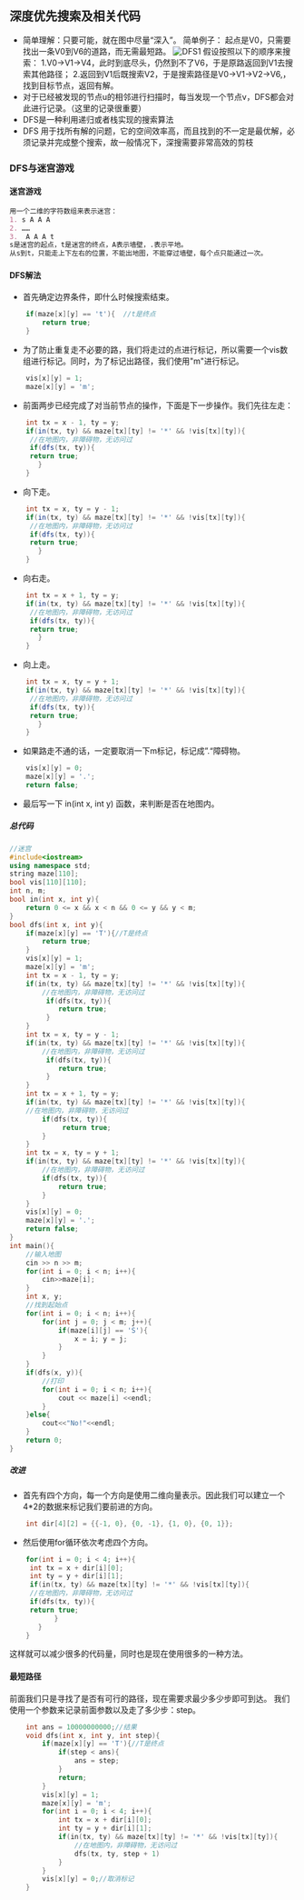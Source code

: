 ## 深度优先搜索及相关代码
* 简单理解：只要可能，就在图中尽量“深入”。
简单例子：
起点是V0，只需要找出一条V0到V6的道路，而无需最短路。
![DFS1](./images/1583640343068.png)
假设按照以下的顺序来搜索：
1.V0->V1->V4，此时到底尽头，仍然到不了V6，于是原路返回到V1去搜索其他路径；
2.返回到V1后既搜索V2，于是搜索路径是V0->V1->V2->V6,，找到目标节点，返回有解。
* 对于已经被发现的节点u的相邻进行扫描时，每当发现一个节点v，DFS都会对此进行记录。（这里的记录很重要）
* DFS是一种利用递归或者栈实现的搜索算法
* DFS 用于找所有解的问题，它的空间效率高，而且找到的不一定是最优解，必须记录并完成整个搜索，故一般情况下，深搜需要非常高效的剪枝
### DFS与迷宫游戏
#### 迷宫游戏
```markdown
用一个二维的字符数组来表示迷宫：
1. s A A A
2. ……
3.  A A A t
s是迷宫的起点，t是迷宫的终点，A表示墙壁，.表示平地。
从s到t，只能走上下左右的位置，不能出地图，不能穿过墙壁，每个点只能通过一次。
```
#### DFS解法
* 首先确定边界条件，即什么时候搜索结束。
```java
    if(maze[x][y] == 't'){  //t是终点 
        return true;
    }
```
* 为了防止重复走不必要的路，我们将走过的点进行标记，所以需要一个vis数组进行标记。同时，为了标记出路径，我们使用"m"进行标记。
```java
    vis[x][y] = 1;
    maze[x][y] = 'm';
```
* 前面两步已经完成了对当前节点的操作，下面是下一步操作。我们先往左走：
```java
	int tx = x - 1, ty = y;
	if(in(tx, ty) && maze[tx][ty] != '*' && !vis[tx][ty]){
	 //在地图内，非障碍物，无访问过
	 if(dfs(tx, ty)){
	 return true;
	   }
	}
```
* 向下走。
```java
	int tx = x, ty = y - 1;
	if(in(tx, ty) && maze[tx][ty] != '*' && !vis[tx][ty]){
	 //在地图内，非障碍物，无访问过
	 if(dfs(tx, ty)){
	 return true;
	   }
	}
```
* 向右走。
```java
	int tx = x + 1, ty = y;
	if(in(tx, ty) && maze[tx][ty] != '*' && !vis[tx][ty]){
	 //在地图内，非障碍物，无访问过
	 if(dfs(tx, ty)){
	 return true;
	   }
	}
```
* 向上走。
```java
	int tx = x, ty = y + 1;
	if(in(tx, ty) && maze[tx][ty] != '*' && !vis[tx][ty]){
	 //在地图内，非障碍物，无访问过
	 if(dfs(tx, ty)){
	 return true;
	   }
	}
```
* 如果路走不通的话，一定要取消一下m标记，标记成”.“障碍物。
```java
	vis[x][y] = 0;
	maze[x][y] = '.';
	return false;
```
* 最后写一下 in(int x, int y) 函数，来判断是否在地图内。

##### 总代码
```c++
//迷宫
#include<iostream>
using namespace std;
string maze[110];
bool vis[110][110];
int n, m;
bool in(int x, int y){
    return 0 <= x && x < n && 0 <= y && y < m;
}
bool dfs(int x, int y){
    if(maze[x][y] == 'T'){//T是终点 
        return true;
    }
    vis[x][y] = 1;
    maze[x][y] = 'm';
    int tx = x - 1, ty = y;
    if(in(tx, ty) && maze[tx][ty] != '*' && !vis[tx][ty]){
        //在地图内，非障碍物，无访问过
         if(dfs(tx, ty)){
            return true;
         }
    }
    int tx = x, ty = y - 1;
    if(in(tx, ty) && maze[tx][ty] != '*' && !vis[tx][ty]){
        //在地图内，非障碍物，无访问过
         if(dfs(tx, ty)){
            return true;
         }
    }
    int tx = x + 1, ty = y;
    if(in(tx, ty) && maze[tx][ty] != '*' && !vis[tx][ty]){
    //在地图内，非障碍物，无访问过
        if(dfs(tx, ty)){
             return true;
        }
    }
    int tx = x, ty = y + 1;
    if(in(tx, ty) && maze[tx][ty] != '*' && !vis[tx][ty]){
        //在地图内，非障碍物，无访问过
        if(dfs(tx, ty)){
            return true;
        }
    }
    vis[x][y] = 0;
    maze[x][y] = '.';
    return false;
} 
int main(){
    //输入地图
    cin >> n >> m;
    for(int i = 0; i < n; i++){
        cin>>maze[i];
    }
    int x, y;
    //找到起始点 
    for(int i = 0; i < n; i++){
        for(int j = 0; j < m; j++){
            if(maze[i][j] == 'S'){
                x = i; y = j;
            }
        }
    }
    if(dfs(x, y)){
        //打印
        for(int i = 0; i < n; i++){
            cout << maze[i] <<endl;
        } 
    }else{
        cout<<"No!"<<endl;
    }
    return 0;
}
```
##### 改进
* 首先有四个方向，每一个方向是使用二维向量表示。因此我们可以建立一个4*2的数据来标记我们要前进的方向。
```c++
	int dir[4][2] = {{-1, 0}, {0, -1}, {1, 0}, {0, 1}}; 
```
* 然后使用for循环依次考虑四个方向。
```c++
	for(int i = 0; i < 4; i++){
	 int tx = x + dir[i][0];
	 int ty = y + dir[i][1];
	 if(in(tx, ty) && maze[tx][ty] != '*' && !vis[tx][ty]){
	 //在地图内，非障碍物，无访问过
	 if(dfs(tx, ty)){
	 return true;
		   }
	   }
	}
```
这样就可以减少很多的代码量，同时也是现在使用很多的一种方法。
 #### 最短路径
 前面我们只是寻找了是否有可行的路径，现在需要求最少多少步即可到达。
我们使用一个参数来记录前面参数以及走了多少步：step。
```c++
	int ans = 10000000000;//结果
	void dfs(int x, int y, int step){
		if(maze[x][y] == 'T'){//T是终点 
			if(step < ans){
				ans = step;
			}
			return;
		}
		vis[x][y] = 1;
		maze[x][y] = 'm';
		for(int i = 0; i < 4; i++){
			int tx = x + dir[i][0];
			int ty = y + dir[i][1];
			if(in(tx, ty) && maze[tx][ty] != '*' && !vis[tx][ty]){
				//在地图内，非障碍物，无访问过
				dfs(tx, ty, step + 1)
			}
		}
		vis[x][y] = 0;//取消标记 
	} 
```

